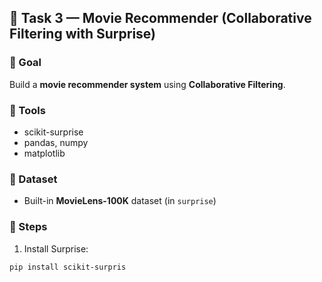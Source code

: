 ## 📌 Task 3 — Movie Recommender (Collaborative Filtering with Surprise)

### 🎯 Goal
Build a **movie recommender system** using **Collaborative Filtering**.

### 🔧 Tools
- scikit-surprise  
- pandas, numpy  
- matplotlib  

### 📂 Dataset
- Built-in **MovieLens-100K** dataset (in `surprise`)  

### 🚀 Steps
1. Install Surprise:  
```bash
pip install scikit-surpris